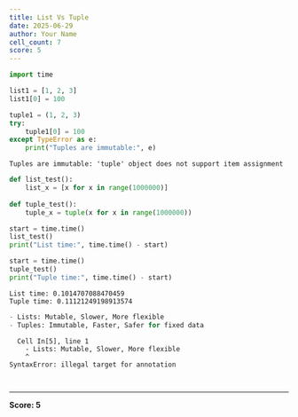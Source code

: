 ```yaml
---
title: List Vs Tuple
date: 2025-06-29
author: Your Name
cell_count: 7
score: 5
---
```


```python
import time
```


```python
list1 = [1, 2, 3]
list1[0] = 100
```


```python
tuple1 = (1, 2, 3)
try:
    tuple1[0] = 100
except TypeError as e:
    print("Tuples are immutable:", e)
```

    Tuples are immutable: 'tuple' object does not support item assignment
    


```python
def list_test():
    list_x = [x for x in range(1000000)]
    
def tuple_test():
    tuple_x = tuple(x for x in range(1000000))

start = time.time()
list_test()
print("List time:", time.time() - start)

start = time.time()
tuple_test()
print("Tuple time:", time.time() - start)
```

    List time: 0.1014707088470459
    Tuple time: 0.11121249198913574
    


```python
- Lists: Mutable, Slower, More flexible
- Tuples: Immutable, Faster, Safer for fixed data
```


      Cell In[5], line 1
        - Lists: Mutable, Slower, More flexible
        ^
    SyntaxError: illegal target for annotation
    



```python

```


```python

```


---
**Score: 5**